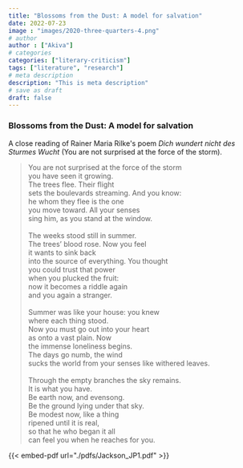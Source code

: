 ```yaml
---
title: "Blossoms from the Dust: A model for salvation"
date: 2022-07-23
image : "images/2020-three-quarters-4.png"
# author
author : ["Akiva"]
# categories
categories: ["literary-criticism"]
tags: ["literature", "research"]
# meta description
description: "This is meta description"
# save as draft
draft: false
---
```



 ### Blossoms from the Dust: A model for salvation
 A close reading of Rainer Maria Rilke's poem _Dich wundert nicht des Sturmes Wucht_ (You are not surprised at the force of the storm).

<!-- Table -->
<!-- | hi | hi |
| ----------- | ----------- | -->
<!-- | hi | hi | -->

<!-- <table>
<tr>
    <td>—You are not surprised at the force of the storm
you have seen it growing.
The trees flee. Their flight
sets the boulevards streaming. And you know: 
he whom they flee is the one
you move toward. All your senses 
sing him, as you stand at the window.
</td>
</tr>
<tr>
    <td>Dich wundert nicht des Sturmes Wucht, –
du hast ihn wachsen sehn; –
die Bäume flüchten. Ihre Flucht
schafft schreitende Alleen.
Da weißt du, der, vor dem sie fliehn,
ist der, zu dem du gehst,
und deine Sinne singen ihn,
wenn du am Fenster stehst.</td>
</tr>
</table> -->



> You are not surprised at the force of the storm  <br>you have seen it growing.  <br>The trees flee. Their flight  <br>sets the boulevards streaming. And you know:   <br>he whom they flee is the one  <br>you move toward. All your senses   <br>sing him, as you stand at the window.<br>  <br>The weeks stood still in summer.  <br>The trees’ blood rose. Now you feel  <br>it wants to sink back  <br>into the source of everything. You thought   <br>you could trust that power  <br>when you plucked the fruit:  <br>now it becomes a riddle again  <br>and you again a stranger.  <br>  <br>Summer was like your house: you knew  <br>where each thing stood.  <br>Now you must go out into your heart   <br>as onto a vast plain. Now   <br>the immense loneliness begins.  <br>The days go numb, the wind  <br>sucks the world from your senses like withered leaves.  <br>  <br>Through the empty branches the sky remains.   <br>It is what you have.  <br>Be earth now, and evensong.  <br>Be the ground lying under that sky.  <br>Be modest now, like a thing  <br>ripened until it is real,  <br>so that he who began it all  <br>can feel you when he reaches for you.<br> 


{{< embed-pdf url="./pdfs/Jackson_JP1.pdf" >}}
